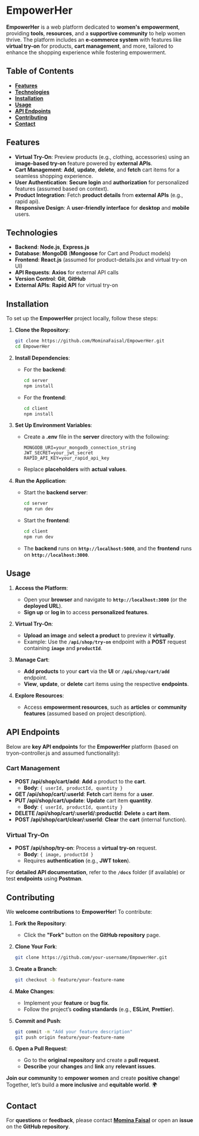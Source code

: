 # **EmpowerHer**

**EmpowerHer** is a web platform dedicated to **women's empowerment**, providing **tools**, **resources**, and a **supportive community** to help women thrive. The platform includes an **e-commerce system** with features like **virtual try-on** for products, **cart management**, and more, tailored to enhance the shopping experience while fostering empowerment.

## **Table of Contents**

- [**Features**](#features)
- [**Technologies**](#technologies)
- [**Installation**](#installation)
- [**Usage**](#usage)
- [**API Endpoints**](#api-endpoints)
- [**Contributing**](#contributing)
- [**Contact**](#contact)

## **Features**

- **Virtual Try-On**: Preview products (e.g., clothing, accessories) using an **image-based try-on** feature powered by **external APIs**.
- **Cart Management**: **Add**, **update**, **delete**, and **fetch** cart items for a seamless shopping experience.
- **User Authentication**: **Secure login** and **authorization** for personalized features (assumed based on context).
- **Product Integration**: Fetch **product details** from **external APIs** (e.g., rapid api).
- **Responsive Design**: A **user-friendly interface** for **desktop** and **mobile** users.

## **Technologies**

- **Backend**: **Node.js**, **Express.js**
- **Database**: **MongoDB** (**Mongoose** for Cart and Product models)
- **Frontend**: **React.js** (assumed for product-details.jsx and virtual try-on UI)
- **API Requests**: **Axios** for external API calls
- **Version Control**: **Git**, **GitHub**
- **External APIs**: **Rapid API** for virtual try-on

## **Installation**

To set up the **EmpowerHer** project locally, follow these steps:

1. **Clone the Repository**:
   ```bash
   git clone https://github.com/MominaFaisal/EmpowerHer.git
   cd EmpowerHer
   ```

2. **Install Dependencies**:
   - For the **backend**:
     ```bash
     cd server
     npm install
     ```
   - For the **frontend**:
     ```bash
     cd client
     npm install
     ```

3. **Set Up Environment Variables**:
   - Create a **.env** file in the **server** directory with the following:
     ```env
     MONGODB_URI=your_mongodb_connection_string
     JWT_SECRET=your_jwt_secret
     RAPID_API_KEY=your_rapid_api_key
     ```
   - Replace **placeholders** with **actual values**.

4. **Run the Application**:
   - Start the **backend server**:
     ```bash
     cd server
     npm run dev
     ```
   - Start the **frontend**:
     ```bash
     cd client
     npm run dev
     ```
   - The **backend** runs on **`http://localhost:5000`**, and the **frontend** runs on **`http://localhost:3000`**.

## **Usage**

1. **Access the Platform**:
   - Open your **browser** and navigate to **`http://localhost:3000`** (or the **deployed URL**).
   - **Sign up** or **log in** to access **personalized features**.

2. **Virtual Try-On**:
   - **Upload an image** and **select a product** to preview it **virtually**.
   - Example: Use the **`/api/shop/try-on`** endpoint with a **POST** request containing **`image`** and **`productId`**.

3. **Manage Cart**:
   - **Add products** to your **cart** via the **UI** or **`/api/shop/cart/add`** endpoint.
   - **View**, **update**, or **delete** cart items using the respective **endpoints**.

4. **Explore Resources**:
   - Access **empowerment resources**, such as **articles** or **community features** (assumed based on project description).

## **API Endpoints**

Below are **key API endpoints** for the **EmpowerHer** platform (based on tryon-controller.js and assumed functionality):

### **Cart Management**

- **POST /api/shop/cart/add**: **Add** a product to the **cart**.
  - **Body**: `{ userId, productId, quantity }`
- **GET /api/shop/cart/:userId**: **Fetch** cart items for a **user**.
- **PUT /api/shop/cart/update**: **Update** cart item **quantity**.
  - **Body**: `{ userId, productId, quantity }`
- **DELETE /api/shop/cart/:userId/:productId**: **Delete** a **cart item**.
- **POST /api/shop/cart/clear/:userId**: **Clear** the **cart** (internal function).

### **Virtual Try-On**

- **POST /api/shop/try-on**: Process a **virtual try-on** request.
  - **Body**: `{ image, productId }`
  - Requires **authentication** (e.g., **JWT token**).

For **detailed API documentation**, refer to the **`/docs`** folder (if available) or test **endpoints** using **Postman**.

## **Contributing**

We **welcome contributions** to **EmpowerHer**! To contribute:

1. **Fork the Repository**:
   - Click the **"Fork"** button on the **GitHub repository** page.

2. **Clone Your Fork**:
   ```bash
   git clone https://github.com/your-username/EmpowerHer.git
   ```

3. **Create a Branch**:
   ```bash
   git checkout -b feature/your-feature-name
   ```

4. **Make Changes**:
   - Implement your **feature** or **bug fix**.
   - Follow the project’s **coding standards** (e.g., **ESLint**, **Prettier**).

5. **Commit and Push**:
   ```bash
   git commit -m "Add your feature description"
   git push origin feature/your-feature-name
   ```

6. **Open a Pull Request**:
   - Go to the **original repository** and create a **pull request**.
   - **Describe** your **changes** and **link** any **relevant issues**.

**Join our community** to **empower women** and create **positive change**! Together, let’s build a **more inclusive** and **equitable world**. 🌍


## **Contact**

For **questions** or **feedback**, please contact [**Momina Faisal**](mominafaisal59@gmail.com) or open an **issue** on the **GitHub repository**.

